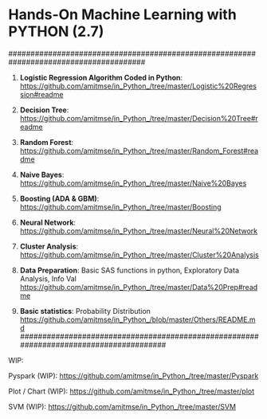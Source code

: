 # Hands-On Machine Learning with PYTHON (2.7)

#######################################################################################

01. **Logistic Regression Algorithm Coded in Python**: 
    https://github.com/amitmse/in_Python_/tree/master/Logistic%20Regression#readme

02. **Decision Tree**: https://github.com/amitmse/in_Python_/tree/master/Decision%20Tree#readme

03. **Random Forest**: https://github.com/amitmse/in_Python_/tree/master/Random_Forest#readme

04. **Naive Bayes**: https://github.com/amitmse/in_Python_/tree/master/Naive%20Bayes

05. **Boosting (ADA & GBM)**: https://github.com/amitmse/in_Python_/tree/master/Boosting

06. **Neural Network**: https://github.com/amitmse/in_Python_/tree/master/Neural%20Network

07. **Cluster Analysis**: https://github.com/amitmse/in_Python_/tree/master/Cluster%20Analysis

08. **Data Preparation**: Basic SAS functions in python, Exploratory Data Analysis, Info Val 
    https://github.com/amitmse/in_Python_/tree/master/Data%20Prep#readme

09. **Basic statistics**: Probability Distribution
    https://github.com/amitmse/in_Python_/blob/master/Others/README.md
#######################################################################################

WIP: 

Pyspark (WIP): https://github.com/amitmse/in_Python_/tree/master/Pyspark
    
Plot / Chart (WIP): https://github.com/amitmse/in_Python_/tree/master/plot

SVM (WIP): https://github.com/amitmse/in_Python_/tree/master/SVM
